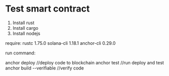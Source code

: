 # Test smart contract 


1. Install rust
2. Install cargo
3. Install nodejs




require:
rustc 1.75.0
solana-cli 1.18.1
anchor-cli 0.29.0


run command:

anchor deploy    //deploy code to blockchain
anchor test  //run deploy and test
anchor build --verifiable       //verify code



